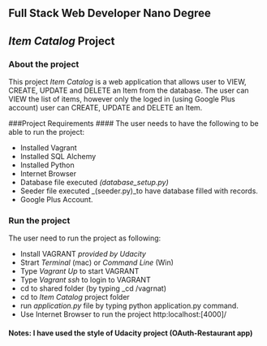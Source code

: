 ## Full Stack Web Developer Nano Degree ##
## _Item Catalog_ Project  ##
### About the project ###
This project _Item Catalog_ is a web application that allows user to VIEW, CREATE, UPDATE and DELETE an Item from the database. The user can VIEW the list of items, however only the loged in (using Google Plus account) user can CREATE, UPDATE and DELETE an Item.

###Project Requirements ####
The user needs to have the following to be able to run the project:

- Installed Vagrant
- Installed SQL Alchemy
- Installed Python
- Internet Browser
- Database file executed _(database_setup.py)_
- Seeder file executed _(seeder.py)_to have database filled with records.
- Google Plus Account.

### Run the project ###
The user need to run the project as following:

- Install VAGRANT _provided by Udacity_
- Strart _Terminal_ (mac) or _Command Line_ (Win)
- Type _Vagrant Up_ to start VAGRANT
- Type _Vagrant ssh_ to login to VAGRANT
- cd to shared folder (by typing _cd /vagrnat)
- cd to _Item Catalog_ project folder
- run _application.py_ file by typing python application.py command.
- Use Internet Browser to run the project http:localhost:[4000]/

#### Notes: I have used the style of Udacity project (OAuth-Restaurant app)